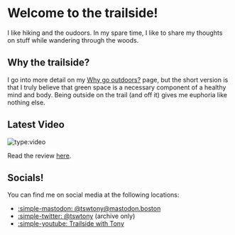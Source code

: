 # Welcome to the trailside!
I like hiking and the oudoors. In my spare time, I like to share my thoughts on stuff while wandering through the woods.
## Why the trailside?
I go into more detail on my [Why go outdoors?](why) page, but the short version is that I truly believe that green space is a necessary component of a healthy mind and body. Being outside on the trail (and off it) gives me euphoria like nothing else.
## Latest Video
![type:video](https://www.youtube.com/embed/fFAPQQiQ5YI)

Read the review [here](reviews/Trustees-of-Reservations/monument).
## Socials!
You can find me on social media at the following locations:

- <a rel="me" href="https://mastodon.boston/@tswtony">:simple-mastodon: @tswtony@&#8203;mastodon.boston</a>
- [:simple-twitter: @tswtony](https://nitter.poast.org/tswtony) (archive only)
- [:simple-youtube: Trailside with Tony](https://youtube.com/@tswtony)
